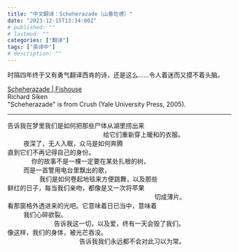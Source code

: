 ```yaml
---
title: "中文翻译：Scheherazade（山鲁佐德）"
date: "2023-12-15T13:34:00Z"
# published: ""
# lastmod: ""
categories: ["翻译"]
tags: ["英译中"]
# description: ""
---
```

时隔四年终于又有勇气翻译西肯的诗，还是这么……令人着迷而又摸不着头脑。

[Scheherazade | Fishouse](https://www.fishousepoems.org/scheherazade/)  
Richard Siken  
"Scheherazade" is from  Crush (Yale University Press, 2005).

***

告诉我在梦里我们是如何把那些尸体从湖里捞出来  
                        给它们重新穿上暖和的衣服。  
    夜深了，无人入眠，众马是如何奔腾  
直到它们不再记得自己的身份。  
      你的故事不是一棵一定要在某处扎根的树，  
    而是一首警用电台里飘出的歌，  
        我们是如何卷起地毯来方便跳舞，以及那些  
鲜红的日子，每当我们亲吻，都像是又一次将苹果  
                                      切成薄片。  
看那窗格外透进来的光吧。它意味着日已当中，意味着  
    我们心碎欲裂。  
             告诉我这一切，以及爱，终有一天会毁了我们。  
像这样，我们的身体，被光芒吞没。  
                  告诉我我们永远都不会对此习以为常。
